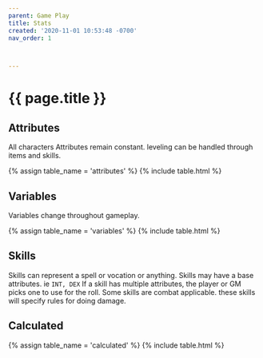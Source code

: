 ```yaml
---
parent: Game Play
title: Stats
created: '2020-11-01 10:53:48 -0700'
nav_order: 1



---
```


# {{ page.title }}


## Attributes

All characters Attributes remain constant. 
leveling can be handled through items and skills.


{% assign table_name = 'attributes' %}
{% include table.html %}


## Variables

Variables change throughout gameplay. 

{% assign table_name = 'variables' %}
{% include table.html %}



## Skills

Skills can represent a spell or vocation or anything.
Skills may have a base attributes. ie `INT, DEX`
If a skill has multiple attributes, the player or GM picks one to use for the roll.
Some skills are combat applicable.
these skills will specify rules for doing damage.


## Calculated

{% assign table_name = 'calculated' %}
{% include table.html %}



